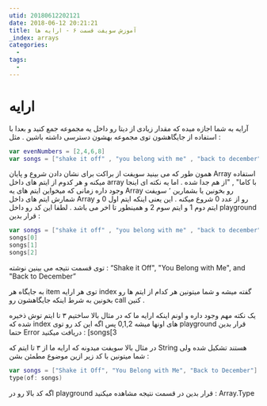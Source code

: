 ```yaml
---
utid: 20180612202121
date: 2018-06-12 20:21:21
title: آموزش سویفت قسمت ۶ - ارایه ها
_index: arrays
categories:
  -
tags:
  -
---
```


# ارایه

آرایه به شما اجازه میده که مقدار زیادی از دیتا رو داخل یه مجموعه جمع کنید‍ و بعدا با استفاده از جایگاهشون توی مجموعه بهشون دسترسی داشته باشین . مثل :

```swift
var evenNumbers = [2,4,6,8]
var songs = ["shake it off" , "you belong with me" , "back to december"]
```

همون طور که می بینید سویفت از براکت برای نشان دادن شروع و پایان Array استفاده میکنه و هر کدوم از ایتم های داخل array با کاما" , "از هم جدا شده . اما یه نکته ای اینجا وجود داره زمانی که میخواین ایتم های یه Array رو بخونین یا بشمارین ٬ سویفت شمارش ایتم های داخل Array رو از عدد 0 شروع میکنه . این یعنی اینکه ایتم اول 0 و ایتم دوم 1 و ایتم سوم 2 و همینطور تا اخر می باشد . لطفا این کد رو داخل playground قرار بدین :

```swift
var songs = ["shake it off" , "you belong with me" , "back to december"]
songs[0]
songs[1]
songs[2]
```

توی قسمت نتیجه می بینین نوشته :   “Shake it Off", "You Belong with Me", and "Back to December” 

به جایگاه هر item توی هر ارایه index گفته میشه و شما میتونین هر کدام از ایتم ها رو بخونین به شرط اینکه  جایگاهشون رو call کنین .

یک نکته مهم وجود داره و اونم اینکه ارایه ما که در مثال بالا ساختیم ۳ تا ایتم توش ذخیره شده که index های اونها میشه 0,1,2 پس اگه این کد رو توی playground قرار بدین حتما Error دریافت میکنید : [songs[3

در مثال بالا سویفت میدونه که ارایه ما از ۳ تا ایتم که String هستند تشکیل شده ولی شما میتونین با کد زیر ازین موضوع مطمئن بشن :

```swift
var songs = ["Shake it Off", "You Belong with Me", "Back to December"]
type(of: songs)
```

اگه کد بالا رو در playground قرار بدین در قسمت نتیجه مشاهده میکنید : Array<String>.Type


